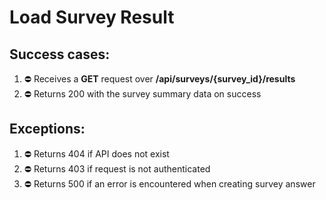 # Load Survey Result

## Success cases:

1. ⛔ Receives a **GET** request over **/api/surveys/{survey_id}/results**
1. ⛔ Returns 200 with the survey summary data on success

## Exceptions:

1. ⛔ Returns 404 if API does not exist
1. ⛔ Returns 403 if request is not authenticated
1. ⛔ Returns 500 if an error is encountered when creating survey answer
